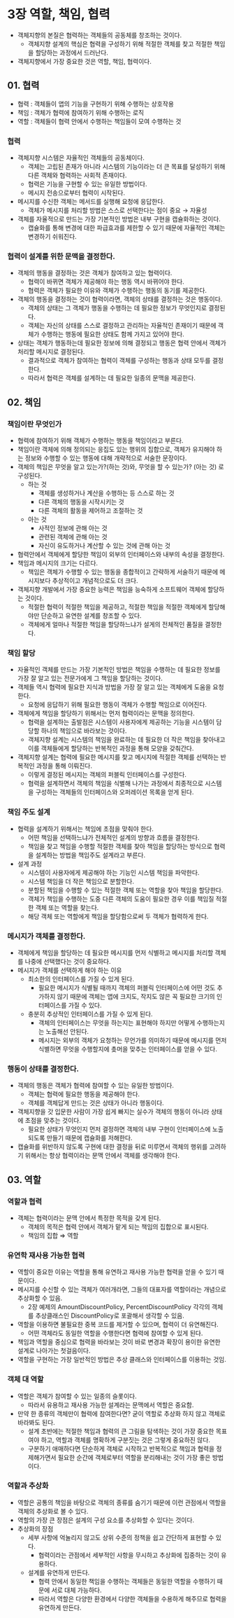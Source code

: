# 3장 역할, 책임, 협력

- 객체지향의 본질은 협력하는 객체들의 공동체를 창조하는 것이다.
  - 객체지향 설계의 핵심은 협력을 구성하기 위해 적절한 객체를 찾고 적절한 책임을 할당하는 과정에서 드러난다.
- 객체지향에서 가장 중요한 것은 역할, 책임, 협력이다.

## 01. 협력

- 협력 : 객체들이 앱의 기능을 구현하기 위해 수행하는 상호작용
- 책임 : 객체가 협력에 참여하기 위해 수행하는 로직
- 역할 : 객체들이 협력 안에서 수행하는 책임들이 모여 수행하는 것

### 협력

- 객체지향 시스템은 자율적인 객체들의 공동체이다.
  - 객체는 고립된 존재가 아니라 시스템의 기능이라는 더 큰 목표를 달성하기 위해 다른 객체와 협력하는 사회적 존재이다.
  - 협력은 기능을 구현할 수 있는 유일한 방법이다.
  - 메시지 전송으로부터 협력이 시작된다.
- 메시지를 수신한 객체는 메서드를 실행해 요청에 응답한다.
  - 객체가 메시지를 처리할 방법은 스스로 선택한다는 점이 중요 → 자율성
- 객체를 자율적으로 만드는 가장 기본적인 방법은 내부 구현을 캡슐화하는 것이다.
  - 캡슐화를 통해 변경에 대한 파급효과를 제한할 수 있기 때문에 자율적인 객체는 변경하기 쉬워진다.

### 협력이 설계를 위한 문맥을 결정한다.

- 객체의 행동을 결정하는 것은 객체가 참여하고 있는 협력이다.
  - 협력이 바뀌면 객체가 제공해야 하는 행동 역시 바뀌어야 한다.
  - 협력은 객체가 필요한 이유와 객체가 수행하는 행동의 동기를 제공한다.
- 객체의 행동을 결정하는 것이 협력이라면, 객체의 상태를 결정하는 것은 행동이다.
  - 객체의 상태는 그 객체가 행동을 수행하는 데 필요한 정보가 무엇인지로 결정된다.
  - 객체는 자신의 상태를 스스로 결정하고 관리하는 자율적인 존재이기 때문에 객체가 수행하는 행동에 필요한 상태도 함께 가지고 있어야 한다.
- 상태는 객체가 행동하는데 필요한 정보에 의해 결정되고 행동은 협력 안에서 객체가 처리할 메시지로 결정된다.
  - 결과적으로 객체가 참여하는 협력이 객체를 구성하는 행동과 상태 모두를 결정한다.
  - 따라서 협력은 객체를 설계하는 데 필요한 일종의 문맥을 제공한다.

## 02. 책임

### 책임이란 무엇인가

- 협력에 참여하기 위해 객체가 수행하는 행동을 책임이라고 부른다.
- 책임이란 객체에 의해 정의되는 응집도 있는 행위의 집합으로, 객체가 유지해야 하는 정보와 수행할 수 있는 행동에 대해 개략적으로 서술한 문장이다.
- 객체의 책임은 무엇을 알고 있는가?(하는 것)와, 무엇을 할 수 있는가? (아는 것) 로 구성된다.
  - 하는 것
    - 객체를 생성하거나 계산을 수행하는 등 스스로 하는 것
    - 다른 객체의 행동을 시작시키는 것
    - 다른 객체의 활동을 제어하고 조절하는 것
  - 아는 것
    - 사적인 정보에 관해 아는 것
    - 관련된 객체에 관해 아는 것
    - 자신이 유도하거나 계산할 수 있는 것에 관해 아는 것
- 협력안에서 객체에게 할당한 책임이 외부의 인터페이스와 내부의 속성을 결정한다.
- 책임과 메시지의 크기는 다르다.
  - 책임은 객체가 수행할 수 있는 행동을 종합적이고 간략하게 서술하기 때문에 메시지보다 추상적이고 개념적으로도 더 크다.
- 객체지향 개발에서 가장 중요한 능력은 책임을 능숙하게 소프트웨어 객체에 할당하는 것이다.
  - 적절한 협력이 적절한 책임을 제공하고, 적절한 책임을 적절한 객체에게 할당해야만 단순하고 유연한 설계를 창조할 수 있다.
  - 객체에게 얼마나 적절한 책임을 할당하느냐가 설게의 전체적인 품질을 결정한다.

### 책임 할당

- 자율적인 객체를 만드는 가장 기본적인 방법은 책임을 수행하는 데 필요한 정보를 가장 잘 알고 있는 전문가에게 그 책임을 할당하는 것이다.
- 객체들 역시 협력에 필요한 지식과 방법을 가장 잘 알고 있는 객체에게 도움을 요청한다.
  - 요청에 응답하기 위해 필요한 행동이 객체가 수행할 책임으로 이어진다.
- 객체에게 책임을 할당하기 위해서는 먼저 협력이라는 문맥을 정의한다.
  - 협력을 설계하는 출발점은 시스템이 사용자에게 제공하는 기능을 시스템이 담당할 하나의 책임으로 바라보는 것이다.
  - 객체지향 설계는 시스템의 책임을 완료하는 데 필요한 더 작은 책임을 찾아내고 이를 객체들에게 할당하는 반복적인 과정을 통해 모양을 갖춰간다.
- 객체지향 설계는 협력에 필요한 메시지를 찾고 메시지에 적절한 객체를 선택하는 반복적인 과정을 통해 이뤄진다.
  - 이렇게 결정된 메시지는 객체의 퍼블릭 인터페이스를 구성한다.
  - 협력을 설계하면서 객체의 책임을 식별해 나가는 과정에서 최종적으로 시스템을 구성하는 객체들의 인터페이스와 오퍼레이션 목록을 얻게 된다.

### 책임 주도 설계

- 협력을 설계하기 위해서는 책임에 초점을 맞춰야 한다.
  - 어떤 책임을 선택하느냐가 전체적인 설계의 방향과 흐름을 결정한다.
  - 책임을 찾고 책임을 수행할 적절한 객체를 찾아 책임을 할당하는 방식으로 협력을 설계하는 방법을 책임주도 설계라고 부른다.
- 설계 과정
  - 시스템이 사용자에게 제공해야 하는 기능인 시스템 책임을 파악한다.
  - 시스템 책임을 더 작은 책임으로 분할한다.
  - 분할된 책임을 수행할 수 있는 적절한 객체 또는 역할을 찾아 책임을 할당한다.
  - 객체가 책임을 수행하는 도중 다른 객체의 도움이 필요한 경우 이를 책임질 적절한 객체 또는 역할을 찾는다.
  - 해당 객체 또는 역할에게 책임을 할당함으로써 두 객체가 협력하게 한다.

### 메시지가 객체를 결정한다.

- 객체에게 책임을 할당하는 데 필요한 메시지를 먼저 식별하고 메시지를 처리할 객체를 나중에 선택했다는 것이 중요하다.
- 메시지가 객체를 선택하게 해야 하는 이유
  - 최소한의 인터페이스를 가질 수 있게 된다.
    - 필요한 메시지가 식별될 때까지 객체의 퍼블릭 인터페이스에 어떤 것도 추가하지 않기 때문에 객체는 앱에 크지도, 작지도 않은 꼭 필요한 크기의 인터페이스를 가질 수 있다.
  - 충분히 추상적인 인터페이스를 가질 수 있게 된다.
    - 객체의 인터페이스는 무엇을 하는지는 표현해야 하지만 어떻게 수행하는지는 노출해선 안된다.
    - 메시지는 외부의 객체가 요청하는 무언가를 의미하기 때문에 메시지를 먼저 식별하면 무엇을 수행할지에 촞머을 맞추는 인터페이스를 얻을 수 있다.

### 행동이 상태를 결정한다.

- 객체의 행동은 객체가 협력에 참여할 수 있는 유일한 방법이다.
  - 객체는 협력에 필요한 행동을 제공해야 한다.
  - 객체를 객체답게 만드는 것은 상태가 아니라 행동이다.
- 객체지향을 갓 입문한 사람이 가장 쉽게 빠지는 실수가 객체의 행동이 아니라 상태에 초점을 맞추는 것이다.
  - 필요한 상태가 무엇인지 먼저 결정하면 객체의 내부 구현이 인터페이스에 노출되도록 만들기 때문에 캡슐화를 저해한다.
- 캡슐화를 위반하지 않도록 구현에 대한 결정을 뒤로 미루면서 객체의 행위를 고려하기 위해서는 항상 협력이라는 문맥 안에서 객체를 생각해야 한다.

## 03. 역할

### 역할과 협력

- 객체는 협력이라는 문맥 안에서 특정한 목적을 갖게 된다.
  - 객체의 목적은 협력 안에서 객체가 맡게 되는 책임의 집합으로 표시된다.
  - 책임의 집합 ⇒ 역할

### 유연학 재사용 가능한 협력

- 역할이 중요한 이유는 역할을 통해 유연하고 재사용 가능한 협력을 얻을 수 있기 때문이다.
- 메시지를 수신할 수 있는 객체가 여러개라면, 그들의 대표자를 역할이라는 개념으로 추상화할 수 있음.
  - 2장 예제의 AmountDiscountPolicy, PercentDiscountPolicy 각각의 객체를 추상클래스인 DiscountPolicy로 포괄해서 생각할 수 있음.
- 역할을 이용하면 불필요한 중복 코드를 제거할 수 있으며, 협력이 더 유연해진다.
  - 어떤 객체라도 동일한 역할을 수행한다면 협력에 참여할 수 있게 된다.
- 책임과 역할을 중심으로 협력을 바라보는 것이 바로 변경과 확장이 용이한 유연한 설계로 나아가는 첫걸음이다.
- 역할을 구현하는 가장 일반적인 방법은 추상 클래스와 인터페이스를 이용하는 것임.

### 객체 대 역할

- 역할은 객체가 참여할 수 있는 일종의 슬롯이다.
  - 따라서 유용하고 재사용 가능한 설계라는 문맥에서 역할은 중요함.
- 만약 한 종류의 객체만이 협력에 참여한다면? 굳이 역할로 추상화 하지 않고 객체로 바라봐도 된다.
  - 설계 초반에는 적절한 책임과 협력의 큰 그림을 탐색하는 것이 가장 중요한 목표여야 하고, 역할과 객체를 명확하게 구분짓는 것은 그렇게 중요하진 않다.
  - 구분하기 애매하다면 단순하게 객체로 시작하고 반복적으로 책임과 협력을 정제해가면서 필요한 순간에 객체로부터 역할을 분리해내는 것이 가장 좋은 방법이다.

### 역할과 추상화

- 역할은 공통의 책임을 바탕으로 객체의 종류를 숨기기 때문에 이런 관점에서 역할을 객체의 추상화로 볼 수 있다.
- 역할의 가장 큰 장점은 설계의 구성 요소를 추상화할 수 있다는 것이다.
- 추상화의 장점
  - 세부 사항에 억눌리지 않고도 상위 수준의 정책을 쉽고 간단하게 표현할 수 있다.
    - 협력이라는 관점에서 세부적인 사항을 무시하고 추상화에 집중하는 것이 유용하다.
  - 설계를 유연하게 만든다.
    - 협력 안에서 동일한 책임을 수행하는 객체들은 동일한 역할을 수행하기 때문에 서로 대체 가능하다.
    - 따라서 역할은 다양한 환경에서 다양한 객체들을 수용하게 해주므로 협력을 유연하게 만든다.
